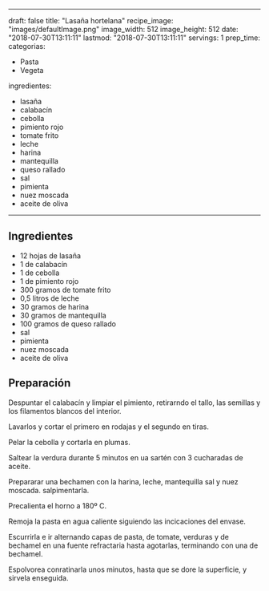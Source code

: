 
---
draft: false
title: "Lasaña hortelana"
recipe_image: "images/defaultImage.png"
image_width: 512
image_height: 512
date: "2018-07-30T13:11:11"
lastmod: "2018-07-30T13:11:11"
servings: 1
prep_time: 
categorias:
  - Pasta
  - Vegeta

ingredientes:
  - lasaña
  - calabacín
  - cebolla
  - pimiento rojo
  - tomate frito
  - leche
  - harina
  - mantequilla
  - queso rallado
  - sal
  - pimienta
  - nuez moscada
  - aceite de oliva
---

## Ingredientes
- 12 hojas de lasaña
- 1  de calabacín
- 1  de cebolla
- 1  de pimiento rojo
- 300 gramos de tomate frito
- 0,5 litros de leche
- 30 gramos de harina
- 30 gramos de mantequilla
- 100 gramos de queso rallado
- sal
- pimienta
- nuez moscada
- aceite de oliva

## Preparación
Despuntar el calabacín y limpiar el pimiento, retirarndo el tallo, las semillas y los filamentos blancos del interior.

Lavarlos y cortar el primero en rodajas y el segundo en tiras.

Pelar la cebolla y cortarla en plumas.

Saltear la verdura durante 5 minutos en ua sartén con 3 cucharadas de aceite.

Prepararar una bechamen con la harina, leche, mantequilla sal y nuez moscada. salpimentarla.

Precalienta el horno a 180º C.

Remoja la pasta en agua caliente siguiendo las incicaciones del envase.

Escurrirla e ir alternando capas de pasta, de tomate, verduras y de bechamel en una fuente refractaria hasta agotarlas, terminando con una de bechamel.

Espolvorea conratinarla unos minutos, hasta que se dore la superficie, y sirvela enseguida.


